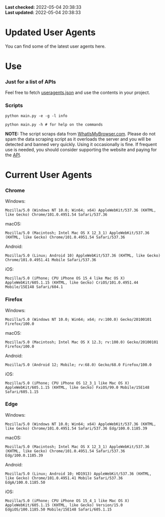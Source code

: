 **Last checked:** 2022-05-04 20:38:33  
**Last updated:** 2022-05-04 20:38:33  

# Updated User Agents
You can find some of the latest user agents here.

# Use

### Just for a list of APIs

Feel free to fetch [useragents.json](https://raw.githubusercontent.com/tmxkn1/UpdatedUserAgents/master/useragents.json) and use the contents in your project.

### Scripts

```
python main.py -e -g -l info

python main.py -h # for help on the commands
```
**NOTE:** The script scraps data from [WhatIsMyBrowser.com](https://www.whatismybrowser.com). Please do not spam the data scraping script as it overloads the server and you will be detected and banned very quickly. Using it occasionally is fine. If frequent use is needed, you should consider supporting the website and paying for the [API](https://developers.whatismybrowser.com/api/).

# Current User Agents
### Chrome

Windows:
```
Mozilla/5.0 (Windows NT 10.0; Win64; x64) AppleWebKit/537.36 (KHTML, like Gecko) Chrome/101.0.4951.54 Safari/537.36
```

macOS:
```
Mozilla/5.0 (Macintosh; Intel Mac OS X 12_3_1) AppleWebKit/537.36 (KHTML, like Gecko) Chrome/101.0.4951.54 Safari/537.36
```

Android:
```
Mozilla/5.0 (Linux; Android 10) AppleWebKit/537.36 (KHTML, like Gecko) Chrome/101.0.4951.41 Mobile Safari/537.36
```

iOS:
```
Mozilla/5.0 (iPhone; CPU iPhone OS 15_4 like Mac OS X) AppleWebKit/605.1.15 (KHTML, like Gecko) CriOS/101.0.4951.44 Mobile/15E148 Safari/604.1
```

### Firefox

Windows:
```
Mozilla/5.0 (Windows NT 10.0; Win64; x64; rv:100.0) Gecko/20100101 Firefox/100.0
```

macOS:
```
Mozilla/5.0 (Macintosh; Intel Mac OS X 12.3; rv:100.0) Gecko/20100101 Firefox/100.0
```

Android:
```
Mozilla/5.0 (Android 12; Mobile; rv:68.0) Gecko/68.0 Firefox/100.0
```

iOS:
```
Mozilla/5.0 (iPhone; CPU iPhone OS 12_3_1 like Mac OS X) AppleWebKit/605.1.15 (KHTML, like Gecko) FxiOS/99.0 Mobile/15E148 Safari/605.1.15
```

###  Edge

Windows:
```
Mozilla/5.0 (Windows NT 10.0; Win64; x64) AppleWebKit/537.36 (KHTML, like Gecko) Chrome/101.0.4951.54 Safari/537.36 Edg/100.0.1185.39
```

macOS:
```
Mozilla/5.0 (Macintosh; Intel Mac OS X 12_3_1) AppleWebKit/537.36 (KHTML, like Gecko) Chrome/101.0.4951.54 Safari/537.36 Edg/100.0.1185.39
```

Android:
```
Mozilla/5.0 (Linux; Android 10; HD1913) AppleWebKit/537.36 (KHTML, like Gecko) Chrome/101.0.4951.41 Mobile Safari/537.36 EdgA/100.0.1185.50
```

iOS:
```
Mozilla/5.0 (iPhone; CPU iPhone OS 15_4_1 like Mac OS X) AppleWebKit/605.1.15 (KHTML, like Gecko) Version/15.0 EdgiOS/100.1185.50 Mobile/15E148 Safari/605.1.15
```
